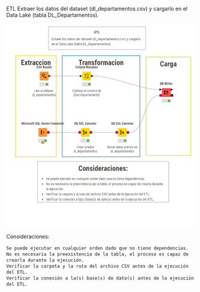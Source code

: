 ETL
Extraer los datos del dataset (dl_departamentos.csv) y cargarlo en el Data Lake (tabla DL_Departamentos).

![departamentos.png](https://github.com/Saren-Cased/lugar_Hechos/blob/55b0b58875ff1bb45eea1a3e05ef81508511fee7/DataLake/ETL/etl_dl_departamentos/etl_dl_departamentos.png)

Consideraciones:

    Se puede ejecutar en cualquier orden dado que no tiene dependencias.
    No es necesaria la preexistencia de la tabla, el proceso es capaz de crearla durante la ejecución.
    Verificar la carpeta y la ruta del archivo CSV antes de la ejecución del ETL.
    Verificar la conexión a la(s) base(s) de dato(s) antes de la ejecución del ETL.
